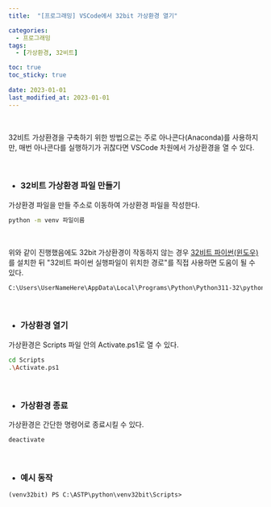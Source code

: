 ```yaml
---
title:  "[프로그래밍] VSCode에서 32bit 가상환경 열기"

categories:
  - 프로그래밍
tags:
  - [가상환경, 32비트]

toc: true
toc_sticky: true
 
date: 2023-01-01
last_modified_at: 2023-01-01
---
```


<br/>

32비트 가상환경을 구축하기 위한 방법으로는 주로 아나콘다(Anaconda)를 사용하지만, 매번 아나콘다를 실행하기가 귀찮다면 VSCode 차원에서 가상환경을 열 수 있다.  

<br/>

- ### 32비트 가상환경 파일 만들기  

가상환경 파일을 만들 주소로 이동하여 가상환경 파일을 작성한다.  

```bash
python -m venv 파일이름
```

<br/>

위와 같이 진행했음에도 32bit 가상환경이 작동하지 않는 경우 [32비트 파이썬(윈도우)](https://www.python.org/downloads/windows/)를 설치한 뒤 "32비트 파이썬 실행파일이 위치한 경로"를 직접 사용하면 도움이 될 수 있다.  

```bash
C:\Users\UserNameHere\AppData\Local\Programs\Python\Python311-32\python.exe -m venv venv32bit
```

<br/>

- ### 가상환경 열기  
가상환경은 Scripts 파일 안의 Activate.ps1로 열 수 있다.  

```bash
cd Scripts
.\Activate.ps1
```

<br/>

- ### 가상환경 종료  
가상환경은 간단한 명령어로 종료시킬 수 있다.  

```bash
deactivate
```

<br/>

- ### 예시 동작  

```
(venv32bit) PS C:\ASTP\python\venv32bit\Scripts>
```